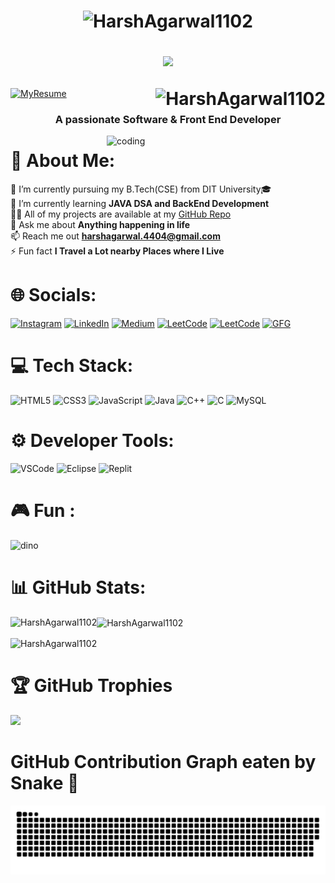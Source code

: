 <h1 align="center">
<p><img src="https://github.com/HarshAgarwal1102/HarshAgarwal1102/assets/117922914/39c6f372-07dc-41c3-afa6-9da2b224636f"alt="HarshAgarwal1102" /></p>
  <a href="https://git.io/typing-svg">
    <img src="https://readme-typing-svg.demolab.com?font=Major+Mono+Display&size=45&pause=10000&color=FF7722&center=true&vCenter=true&width=600&height=100&lines=I'm+ዙarsh+Agarwal!">
  </a>
  <p><img align="right" src="https://komarev.com/ghpvc/?username=king4404"alt="HarshAgarwal1102" /></p>
</h1>

[![MyResume](https://img.shields.io/badge/MyResume-%20E3305F.svg?&style=plastic&logo=Resume&logoColor=white)](https://drive.google.com/file/d/1jUbAyKY5xmjEi9oVH-yIp26Q_wYfpzeK/view?usp=drive_link)

<h3 align="center">A passionate Software & Front End Developer</h3>

<img align="right" alt="coding" width="350" src="https://i.pinimg.com/originals/81/17/8b/81178b47a8598f0c81c4799f2cdd4057.gif">

# 💫 About Me:
🔭 I’m currently pursuing my B.Tech(CSE) from DIT University🎓 <br> 🌱 I’m currently learning **JAVA DSA and BackEnd Development** <br> 👨‍💻 All of my projects are available at my [GitHub Repo](https://github.com/HarshAgarwal1102?tab=repositories) <br> 💬 Ask me about **Anything happening in life** <br> 📫 Reach me out **harshagarwal.4404@gmail.com** <br> ⚡ Fun fact **I Travel a Lot nearby Places where I Live**


# 🌐 Socials:
[![Instagram](https://img.shields.io/badge/Instagram-%23E4405F.svg?logo=Instagram&logoColor=white)](https://instagram.com/harshagarwal_1102/) [![LinkedIn](https://img.shields.io/badge/LinkedIn-%230077B5.svg?logo=linkedin&logoColor=white)](https://www.linkedin.com/in/harsh4404/) [![Medium](https://img.shields.io/badge/Medium-%2305577D9.svg?logo=Medium&logoColor=white)](https://medium.com/@harshagarwal2225/) [![LeetCode](https://img.shields.io/badge/-LeetCode-%23FFA116.svg?logo=LeetCode&logoColor=black)](https://leetcode.com/agarwal1102/) [![LeetCode](https://img.shields.io/badge/Linktree-%2339E09B.svg?logo=linktree&logoColor=white)](https://linktr.ee/agarwal_harsh) [![GFG](https://img.shields.io/badge/GeeksforGeeks-%23298D46.svg?logo=geeksforgeeks&logoColor=white)](https://auth.geeksforgeeks.org/user/agarwal_harsh)

# 💻 Tech Stack:
![HTML5](https://img.shields.io/badge/html5-%23E34F26.svg?style=plastic&logo=html5&logoColor=white) ![CSS3](https://img.shields.io/badge/css3-%231572B6.svg?style=plastic&logo=css3&logoColor=white) ![JavaScript](https://img.shields.io/badge/javascript-%23323330.svg?style=plastic&logo=javascript&logoColor=%23F7DF1E) ![Java](https://img.shields.io/badge/java-%23ED8B00.svg?style=plastic&logo=java&logoColor=white) ![C++](https://img.shields.io/badge/C%2B%2B-%2300599C.svg?style=plastic&logo=c%2B%2B&logoColor=white) ![C](https://img.shields.io/badge/c-%2300599C.svg?style=plastic&logo=c&logoColor=white) ![MySQL](https://img.shields.io/badge/mysql-%2300f.svg?style=plastic&logo=mysql&logoColor=white) 

# ⚙️ Developer Tools:
![VSCode](https://img.shields.io/badge/Visual_Studio_Code-%230078D4.svg?style=plastic&logo=visual%20studio%20code&logoColor=white) ![Eclipse](https://img.shields.io/badge/Eclipse-%232C2255.svg?style=plastic&logo=eclipse&logoColor=white) ![Replit](https://img.shields.io/badge/Replit-%23667881.svg?style=plastic&logo=replit&logoColor=orange)

# 🎮 Fun :
![dino](https://github.com/HarshAgarwal1102/HarshAgarwal1102/assets/117922914/61d89383-610c-46c1-a1d8-b0b06e57a9c8)

# 📊 GitHub Stats:
<p><img align="left" src="https://github-readme-stats.vercel.app/api/top-langs/?username=HarshAgarwal1102&theme=dark&hide_border=true&include_all_commits=true&count_private=true&layout=compact" alt="HarshAgarwal1102" /></p>
<p><img align="center" src="https://github-readme-stats.vercel.app/api?username=HarshAgarwal1102&theme=dark&hide_border=true&include_all_commits=true&count_private=true" alt="HarshAgarwal1102" /></p>
<p><img align="center" src="https://github-readme-streak-stats.herokuapp.com/?user=HarshAgarwal1102&theme=dark&hide_border=true" alt="HarshAgarwal1102" /></p>

# 🏆 GitHub Trophies
![](https://github-profile-trophy.vercel.app/?username=HarshAgarwal1102&theme=radical&no-frame=true&no-bg=false&margin-w=15&margin-h=15&column=-1)

# GitHub Contribution Graph eaten by Snake 🐍
![snake gif](https://github.com/HarshAgarwal1102/HarshAgarwal1102/blob/output/github-contribution-grid-snake-dark.svg)

